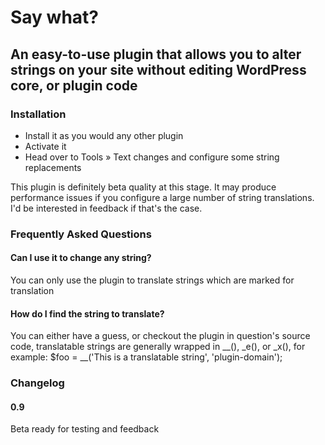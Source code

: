 # Say what?
## An easy-to-use plugin that allows you to alter strings on your site without editing WordPress core, or plugin code

### Installation
* Install it as you would any other plugin
* Activate it
* Head over to Tools &raquo; Text changes and configure some string replacements

This plugin is definitely beta quality at this stage. It may produce performance issues if you configure a large number of string translations. I'd be interested in feedback if that's the case.

### Frequently Asked Questions

#### Can I use it to change any string?
You can only use the plugin to translate strings which are marked for translation

#### How do I find the string to translate?
You can either have a guess, or checkout the plugin in question's source code, translatable strings are generally wrapped in __(), _e(), or _x(), for example:
$foo = __('This is a translatable string', 'plugin-domain');


### Changelog

#### 0.9
Beta ready for testing and feedback